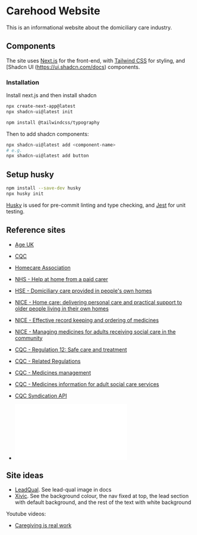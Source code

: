 # Carehood Website

This is an informational website about the domiciliary care industry.


## Components
The site uses [Next.js](https://nextjs.org/) for the front-end, with [Tailwind CSS](https://tailwindcss.com/) for styling, and [Shadcn UI (https://ui.shadcn.com/docs) components.

### Installation
Install next.js and then install shadcn
```bash
npx create-next-app@latest
npx shadcn-ui@latest init

npm install @tailwindcss/typography
```

Then to add shadcn components:
```bash
npx shadcn-ui@latest add <component-name>
# e.g.
npx shadcn-ui@latest add button
```


## Setup husky
```bash
npm install --save-dev husky
npx husky init
```
[Husky](https://typicode.github.io/husky/) is used for pre-commit linting and type checking, and [Jest](https://jestjs.com/) for unit testing.


## Reference sites
- [Age UK](https://www.ageuk.org.uk/information-advice/care/arranging-care/)
- [CQC](https://www.cqc.org.uk/about-us/transparency/using-cqc-data)
- [Homecare Association](https://www.homecareassociation.org.uk/support/content-library-search.html)
- [NHS - Help at home from a paid carer](https://www.nhs.uk/conditions/social-care-and-support-guide/care-services-equipment-and-care-homes/homecare/)
- [HSE - Domiciliary care provided in people's own homes](https://www.hse.gov.uk/healthservices/domiciliary-care.htm)
- [NICE - Home care: delivering personal care and practical support to older people living in their own homes](https://www.nice.org.uk/guidance/ng21/chapter/Recommendations#ensuring-safety-and-safeguarding-people-using-home-care-services)
- [NICE - Effective record keeping and ordering of medicines](https://www.nice.org.uk/about/nice-communities/social-care/quick-guides/effective-record-keeping-ordering-medicines)
- [NICE - Managing medicines for adults receiving social care in the community](https://www.nice.org.uk/guidance/NG67)
- [CQC - Regulation 12: Safe care and treatment](https://www.cqc.org.uk/guidance-providers/regulations/regulation-12-safe-care-treatment)
- [CQC - Related Regulations](https://www.cqc.org.uk/guidance-providers/regulations-enforcement/regulations-service-providers-managers-related-guidance)
- [CQC - Medicines management](https://www.cqc.org.uk/guidance-providers/adult-social-care/medicines-management)
- [CQC - Medicines information for adult social care services](https://www.cqc.org.uk/guidance-providers/adult-social-care/medicines-information-adult-social-care-services)

- [CQC Syndication API](https://api-portal.service.cqc.org.uk/api-details#api=syndication&operation=get-changes-within-timeframe)
- ![User manual for API](./docs/cqc/UserInstruction_SydnicationAuthentication.odt)


## Site ideas
- [LeadQual](https://lqdigital.com/). See lead-qual image in docs
- [Xivic](https://www.xivic.com/). See the background colour, the nav fixed at top, the lead section with default background, and the rest of the text with white background

Youtube videos:
- [Caregiving is real work](https://www.youtube.com/watch?v=XezfOVE9RFM)
